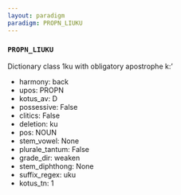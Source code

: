 ```yaml
---
layout: paradigm
paradigm: PROPN_LIUKU
---
```

### ` PROPN_LIUKU `

Dictionary class 1ku with obligatory apostrophe k:’
* harmony: back
* upos: PROPN
* kotus_av: D
* possessive: False
* clitics: False
* deletion: ku
* pos: NOUN
* stem_vowel: None
* plurale_tantum: False
* grade_dir: weaken
* stem_diphthong: None
* suffix_regex: uku
* kotus_tn: 1

